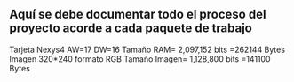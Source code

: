 ﻿## Aquí se debe  documentar todo el proceso del proyecto acorde a cada paquete de trabajo 
Tarjeta Nexys4
AW=17
DW=16
Tamaño RAM= 2,097,152 bits =262144 Bytes
Imagen 320*240 formato RGB
Tamaño Imagen= 1,128,800 bits =141100 Bytes
